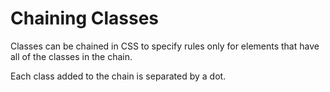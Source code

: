 # Chaining Classes

Classes can be chained in CSS to specify rules only
for elements that have all of the classes in the chain.

Each class added to the chain is separated by a dot.

